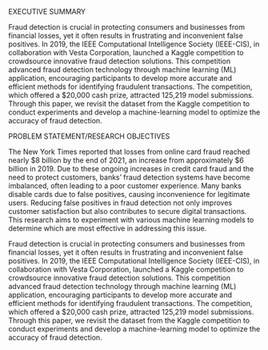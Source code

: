 EXECUTIVE SUMMARY

Fraud detection is crucial in protecting consumers and businesses from financial losses, yet it often results in frustrating and inconvenient false positives. 
In 2019, the IEEE Computational Intelligence Society (IEEE-CIS), in collaboration with Vesta Corporation, launched a Kaggle competition to crowdsource innovative 
fraud detection solutions. This competition advanced fraud detection technology through machine learning (ML) application, encouraging participants to develop more 
accurate and efficient methods for identifying fraudulent transactions. The competition, which offered a $20,000 cash prize, attracted 125,219 model submissions. 
Through this paper, we revisit the dataset from the Kaggle competition to conduct experiments and develop a machine-learning model to optimize the accuracy of fraud detection.



PROBLEM STATEMENT/RESEARCH OBJECTIVES

The New York Times reported that losses from online card fraud reached nearly $8 billion by the end of 2021, an increase from approximately $6 billion in 2019. Due to 
these ongoing increases in credit card fraud and the need to protect customers, banks’ fraud detection systems have become imbalanced, often leading to a poor customer experience.
Many banks disable cards due to false positives, causing inconvenience for legitimate users. Reducing false positives in fraud detection not only improves customer satisfaction but
also contributes to secure digital transactions. This research aims to experiment with various machine learning models to determine which are most effective in addressing this issue.

Fraud detection is crucial in protecting consumers and businesses from financial losses, yet it often results in frustrating and inconvenient false positives. 
In 2019, the IEEE Computational Intelligence Society (IEEE-CIS), in collaboration with Vesta Corporation, launched a Kaggle competition to crowdsource innovative fraud detection solutions. 
This competition advanced fraud detection technology through machine learning (ML) application, encouraging participants to develop more accurate and efficient methods for identifying
fraudulent transactions. The competition, which offered a $20,000 cash prize, attracted 125,219 model submissions. Through this paper, we revisit the dataset from the Kaggle competition 
to conduct experiments and develop a machine-learning model to optimize the accuracy of fraud detection.
